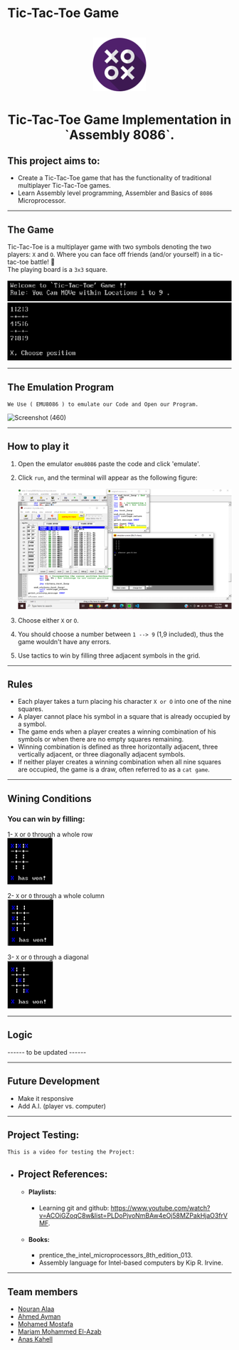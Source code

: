 # Tic-Tac-Toe Game

<h1 align="center">
  <img src="https://github.com/Nouran-Alaa/Tic-Tac-Toe_MP_Project/blob/master/Media/Logo.png" width="120px" />
</h1>


<h1 align="center">
  Tic-Tac-Toe Game Implementation in `Assembly 8086`.
</h1>

## This project aims to:
* Create a Tic-Tac-Toe game that has the functionality of traditional multiplayer Tic-Tac-Toe games.
* Learn Assembly level programming, Assembler and Basics of `8086` Microprocessor.

* * *

## The Game

Tic-Tac-Toe is a multiplayer game with two symbols denoting the two players: `X` and `O`. Where you can face off friends (and/or yourself) in a tic-tac-toe battle! 💪 <br />
The playing board is a `3x3` square. <br /> <br />
![game1](https://github.com/Nouran-Alaa/Tic-Tac-Toe_MP_Project/blob/master/Media/game1.png) <br />
![game2](https://github.com/Nouran-Alaa/Tic-Tac-Toe_MP_Project/blob/master/Media/game2.png)

* * *

## The Emulation Program 
    We Use ( EMU8086 ) to emulate our Code and Open our Program. 
 ![Screenshot (460)](https://user-images.githubusercontent.com/66433551/148337632-0a360c81-d301-4b26-a714-fee8858b2047.png)   
 
* * *


## How to play it

1) Open the emulator `emu8086` paste the code and click 'emulate'.
2) Click `run`, and the terminal will appear as the following figure: <br /> <br />
![Source](https://github.com/Nouran-Alaa/Tic-Tac-Toe_MP_Project/blob/master/Media/src.PNG)

3) Choose either `X` or `O`.
4) You should choose a number between `1 --> 9` (1,9 included), thus the game wouldn't have any errors.
5) Use tactics to win by filling three adjacent symbols in the grid.

* * *

## Rules

* Each player takes a turn placing his character `X or O` into one of the nine squares.
* A player cannot place his symbol in a square that is already occupied by a symbol.
* The game ends when a player creates a winning combination of his symbols or when there are no empty squares remaining.
* Winning combination is defined as three horizontally adjacent, three vertically adjacent, or three diagonally adjacent symbols.
* If neither player creates a winning combination when all nine squares are occupied, the game is a draw, often referred to as a `cat game`.

* * *

## Wining Conditions

### You can win by filling:
1- `X` or `O` through a whole row <br />
![Rows](https://github.com/Nouran-Alaa/Tic-Tac-Toe_MP_Project/blob/master/Media/Rows.gif) <br />

2- `X` or `O` through a whole column <br />
![Columns](https://github.com/Nouran-Alaa/Tic-Tac-Toe_MP_Project/blob/master/Media/Columns.gif) <br />

3- `X` or `O` through a diagonal <br />
![Diagonals](https://github.com/Nouran-Alaa/Tic-Tac-Toe_MP_Project/blob/master/Media/Diagonals.gif) 

* * *

## Logic

------ to be updated ------

* * *

## Future Development

* Make it responsive
* Add A.I. (player vs. computer)

* * *

## Project Testing:

	This is a video for testing the Project:

* ## Project References: 
	* #### Playlists:
		* Learning git and github: https://www.youtube.com/watch?v=ACOiGZoqC8w&list=PLDoPjvoNmBAw4eOj58MZPakHjaO3frVMF.
	* #### Books:  
		* prentice_the_intel_microprocessors_8th_edition_013.                      
		* Assembly language for Intel-based computers by Kip R. Irvine.   
* * *

## Team members
- [Nouran Alaa](https://github.com/Nouran-Alaa)
- [Ahmed Ayman](https://github.com/ahmedayman9)
- [Mohamed Mostafa](https://github.com/mahmedMostafa)
- [Mariam Mohammed El-Azab](https://github.com/maryamazab)
- [Anas Kahell](https://github.com/AnasKahell)
